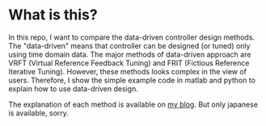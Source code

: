 # What is this?
In this repo, I want to compare the data-driven controller design methods.
The "data-driven" means that controller can be designed (or tuned) only using time domain data.
The major methods of data-driven approach are VRFT (Virtual Reference Feedback Tuning) and FRIT (Fictious Reference Iterative Tuning).
However, these methods looks complex in the view of users.
Therefore, I show the simple example code in matlab and python to explain how to use data-driven design.

The explanation of each method is available on [my blog](https://qiita.com/larking95/).
But only japanese is available, sorry.
